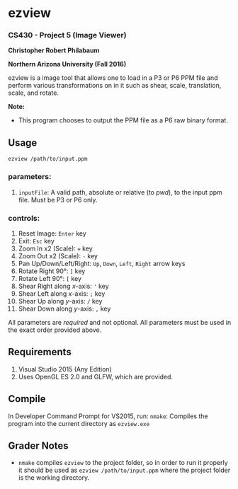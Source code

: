 # ezview
### CS430 - Project 5 (Image Viewer)
**Christopher Robert Philabaum**

**Northern Arizona University (Fall 2016)**

ezview is a image tool that allows one to load in a P3 or P6 PPM file and perform
various transformations on in it such as shear, scale, translation, scale, and
rotate.

**Note:**
* This program chooses to output the PPM file as a P6 raw binary format.

## Usage
`ezview /path/to/input.ppm`

### parameters:
1. `inputFile`: A valid path, absolute or relative (to *pwd*), to the input ppm file.
Must be P3 or P6 only.

### controls:
1. Reset Image: `Enter` key
1. Exit: `Esc` key
1. Zoom In x2 (Scale): `=` key
1. Zoom Out x2 (Scale): `-` key
1. Pan Up/Down/Left/Right: `Up`, `Down`, `Left`, `Right` arrow keys
1. Rotate Right 90°: `]` key
1. Rotate Left 90°: `[` key
1. Shear Right along _x_-axis: `'` key
1. Shear Left along _x_-axis: `;` key
1. Shear Up along _y_-axis: `/` key
1. Shear Down along _y_-axis: `,` key

All parameters are *required* and not optional. All parameters must be used in the exact order provided above.

## Requirements
1. Visual Studio 2015 (Any Edition)
2. Uses OpenGL ES 2.0 and GLFW, which are provided.

## Compile
In Developer Command Prompt for VS2015, run:
`nmake`: Compiles the program into the current directory as `ezview.exe`

## Grader Notes
* `nmake` compiles `ezview` to the project folder, so in order to run it properly it should be used as `ezview /path/to/input.ppm` where the project folder is the working directory.
